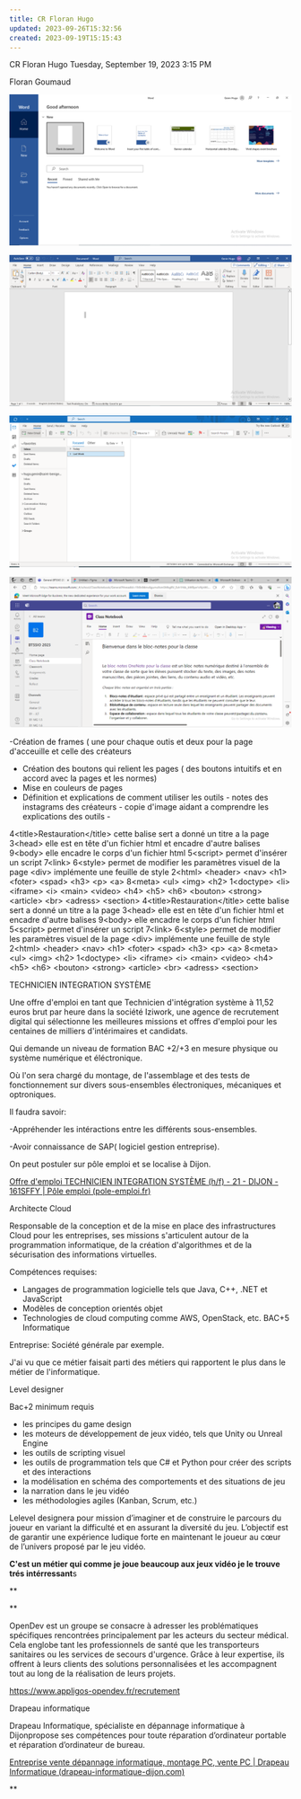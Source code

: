 ```yaml
---
title: CR Floran Hugo
updated: 2023-09-26T15:32:56
created: 2023-09-19T15:15:43
---
```


CR Floran Hugo
Tuesday, September 19, 2023
3:15 PM

Floran Goumaud

![image1](resources/136cefc4ecdb4972842dedd8b39470ad.png)

![image2](resources/f8904b8f89bd4b8baeef4a37a2fd6136.png)

![image3](resources/bb4be56e3d9a45e89929a3a284a53091.png)

![image4](resources/0366fd1f3b40414aa736c3621488dcbf.png)

-Création de frames ( une pour chaque outis et deux pour la page d'acceuille et celle des créateurs
- Création des boutons qui relient les pages ( des boutons intuitifs et en accord avec la pages et les normes)
- Mise en couleurs de pages
- Définition et explications de comment utiliser les outils
\- notes des instagrams des créateurs
\- copie d'image aidant a comprendre les explications des outils
\-

4\<title\>Restauration\</title\> cette balise sert a donné un titre a la page
3\<head\> elle est en tête d'un fichier html et encadre d'autre balises
9\<body\> elle encadre le corps d'un fichier html
5\<script\> permet d'insérer un script
7\<link\>
6\<style\> permet de modifier les paramètres visuel de la page
\<div\> implémente une feuille de style
2\<html\>
\<header\>
\<nav\>
\<h1\>
\<foter\>
\<spad\>
\<h3\>
\<p\>
\<a\>
8\<meta\>
\<ul\>
\<img\>
\<h2\>
1\<doctype\>
\<li\>
\<iframe\>
\<i\>
\<main\>
\<video\>
\<h4\>
\<h5\>
\<h6\>
\<bouton\>
\<strong\>
\<article\>
\<br\>
\<adress\>
\<section\>
4\<title\>Restauration\</title\> cette balise sert a donné un titre a la page
3\<head\> elle est en tête d'un fichier html et encadre d'autre balises
9\<body\> elle encadre le corps d'un fichier html
5\<script\> permet d'insérer un script
7\<link\>
6\<style\> permet de modifier les paramètres visuel de la page
\<div\> implémente une feuille de style
2\<html\>
\<header\>
\<nav\>
\<h1\>
\<foter\>
\<spad\>
\<h3\>
\<p\>
\<a\>
8\<meta\>
\<ul\>
\<img\>
\<h2\>
1\<doctype\>
\<li\>
\<iframe\>
\<i\>
\<main\>
\<video\>
\<h4\>
\<h5\>
\<h6\>
\<bouton\>
\<strong\>
\<article\>
\<br\>
\<adress\>
\<section\>

TECHNICIEN INTEGRATION SYSTÈME

Une offre d'emploi en tant que Technicien d'intégration système à 11,52 euros brut par heure dans la société Iziwork, une agence de recrutement digital qui sélectionne les meilleures missions et offres d'emploi pour les centaines de milliers d'intérimaires et candidats.

Qui demande un niveau de formation BAC +2/+3 en mesure physique ou système numérique et éléctronique.

Où l'on sera chargé du montage, de l'assemblage et des tests de fonctionnement sur divers sous-ensembles électroniques, mécaniques et optroniques.

Il faudra savoir:

-Appréhender les intéractions entre les différents sous-ensembles.

-Avoir connaissance de SAP( logiciel gestion entreprise).

On peut postuler sur pôle emploi et se localise à Dijon.

[Offre d'emploi TECHNICIEN INTEGRATION SYSTÈME (h/f) - 21 - DIJON - 161SFFY \| Pôle emploi (pole-emploi.fr)](https://candidat.pole-emploi.fr/offres/recherche/detail/161SFFY)

Architecte Cloud

Responsable de la conception et de la mise en place des infrastructures Cloud pour les entreprises, ses missions s'articulent autour de la programmation informatique, de la création d'algorithmes et de la sécurisation des informations virtuelles.

Compétences requises:
- Langages de programmation logicielle tels que Java, C++, .NET et JavaScript
- Modèles de conception orientés objet
- Technologies de cloud computing comme AWS, OpenStack, etc.
BAC+5 Informatique

Entreprise: Société générale par exemple.

J'ai vu que ce métier faisait parti des métiers qui rapportent le plus dans le métier de l'informatique.

Level designer

Bac+2 minimum requis

- les principes du game design
- les moteurs de développement de jeux vidéo, tels que Unity ou Unreal Engine
- les outils de scripting visuel
- les outils de programmation tels que C# et Python pour créer des scripts et des interactions
- la modélisation en schéma des comportements et des situations de jeu
- la narration dans le jeu vidéo
- les méthodologies agiles (Kanban, Scrum, etc.)

Lelevel designera pour mission d’imaginer et de construire le parcours du joueur en variant la difficulté et en assurant la diversité du jeu. L’objectif est de garantir une expérience ludique forte en maintenant le joueur au cœur de l’univers proposé par le jeu vidéo.

**C'est un métier qui comme je joue beaucoup aux jeux vidéo je le trouve trés intérressant**s

**

**

OpenDev est un groupe se consacre à adresser les problématiques spécifiques rencontrées principalement par les acteurs du secteur médical. Cela englobe tant les professionnels de santé que les transporteurs sanitaires ou les services de secours d'urgence. Grâce à leur expertise, ils offrent à leurs clients des solutions personnalisées et les accompagnent tout au long de la réalisation de leurs projets.

<https://www.appligos-opendev.fr/recrutement>

Drapeau informatique

Drapeau Informatique, spécialiste en dépannage informatique à Dijonpropose ses compétences pour toute réparation d’ordinateur portable et réparation d’ordinateur de bureau.

[Entreprise vente dépannage informatique, montage PC, vente PC \| Drapeau Informatique (drapeau-informatique-dijon.com)](https://www.drapeau-informatique-dijon.com/)

**

